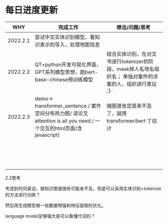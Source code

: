 # 每日进度更新

| WHY      | 完成工作                                                     | 想法/问题/思考                                               |
| -------- | ------------------------------------------------------------ | ------------------------------------------------------------ |
| 2022.2.1 | 尝试中文实体识别模型，看知识表示的导入，处理地图信息         |                                                              |
| 2022.2.2 | QT+python开发可视化界面，GPT系列模型思想，跑bert-base-chinese预训练模型 | 结合实体识别，在对文书进行tokenizer的阶段，mask掉人名地名组织名； 单独对案件的涉案的人，组织进行表征 ;1· |
| 2022.2.3 | demo-> transformer_sentence / 案件空间分布热力图/ 读论文attention is all you need / 一个交互的html页面(含javascript) | 搞图谱肯定是来不及了，就用transformer/bert 了估计            |
|          |                                                              |                                                              |
|          |                                                              |                                                              |
|          |                                                              |                                                              |
|          |                                                              |                                                              |
|          |                                                              |                                                              |
|          |                                                              |                                                              |
|          |                                                              |                                                              |
|          |                                                              |                                                              |
|          |                                                              |                                                              |
|          |                                                              |                                                              |
|          |                                                              |                                                              |
|          |                                                              |                                                              |
|          |                                                              |                                                              |
|          |                                                              |                                                              |
|          |                                                              |                                                              |
|          |                                                              |                                                              |





2.2思考

考虑到时间紧迫，做知识图谱很有可能来不及，但是可以采用实体识别+tokenize的方法进行训练？ 

然后用生成模型做一些数据增强和特征提取的优化。  

language model足够强大是可以看懂代词的？ 
